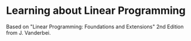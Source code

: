 Learning about Linear Programming
==================
Based on "Linear Programming: Foundations and Extensions" 2nd Edition from J. Vanderbei.


